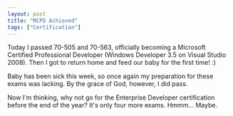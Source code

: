 ```yaml
---
layout: post
title: "MCPD Achieved"
tags: ["Certification"]
---
```



Today I passed 70-505 and 70-563, officially becoming a Microsoft Certified Professional Developer (Windows Developer 3.5 on Visual Studio 2008). Then I got to return home and feed our baby for the first time! :)





Baby has been sick this week, so once again my preparation for these exams was lacking. By the grace of God, however, I did pass.





Now I'm thinking, why not go for the Enterprise Developer certification before the end of the year? It's only four more exams. Hmmm... Maybe.


